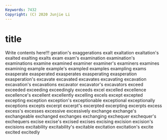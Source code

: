 ```yaml
---
Keywords: 7432
Copyright: (C) 2020 Junjie Li
---
```


# title

Write contents here!!!
geration's 
exaggerations 
exalt 
exaltation 
exaltation's 
exalted 
exalting
exalts 
exam 
exam's 
examination 
examination's 
examinations 
examine 
examined 
examiner 
examiner's
examiners 
examines 
examining 
example 
example's 
exampled 
examples 
exampling 
exams 
exasperate
exasperated 
exasperates 
exasperating 
exasperation 
exasperation's 
excavate 
excavated 
excavates 
excavating 
excavation
excavation's 
excavations 
excavator 
excavator's 
excavators 
exceed 
exceeded 
exceeding 
exceedingly 
exceeds
excel 
excelled 
excellence 
excellence's 
excellent 
excellently 
excelling 
excels 
except 
excepted
excepting 
exception 
exception's 
exceptionable 
exceptional 
exceptionally 
exceptions 
excepts 
excerpt 
excerpt's
excerpted 
excerpting 
excerpts 
excess 
excess's 
excesses 
excessive 
excessively 
exchange 
exchange's
exchangeable 
exchanged 
exchanges 
exchanging 
exchequer 
exchequer's 
exchequers 
excise 
excise's 
excised
excises 
excising 
excision 
excision's 
excisions 
excitability 
excitability's 
excitable 
excitation 
excitation's
excite 
excited 
excitedly 
